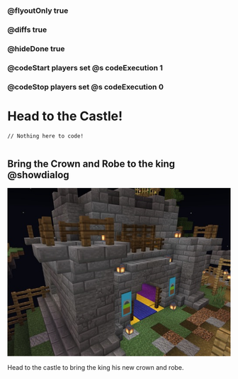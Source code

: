 ### @flyoutOnly true
### @diffs true
### @hideDone true
### @codeStart players set @s codeExecution 1
### @codeStop players set @s codeExecution 0

# Head to the Castle!

```template
// Nothing here to code!
```

```ghost
```

## Bring the Crown and Robe to the king @showdialog

![Castle](castle.jpg)

Head to the castle to bring the king his new crown and robe.


```spy

```